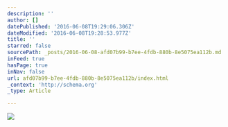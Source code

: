 ```yaml
---
description: ''
author: []
datePublished: '2016-06-08T19:29:06.306Z'
dateModified: '2016-06-08T19:28:53.977Z'
title: ''
starred: false
sourcePath: _posts/2016-06-08-afd07b99-b7ee-4fdb-880b-8e5075ea112b.md
inFeed: true
hasPage: true
inNav: false
url: afd07b99-b7ee-4fdb-880b-8e5075ea112b/index.html
_context: 'http://schema.org'
_type: Article

---
```

![](https://the-grid-user-content.s3-us-west-2.amazonaws.com/966f32c7-b444-4df9-b3c1-a74ba2697aaf.jpg)